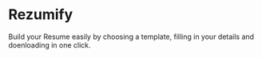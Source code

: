 # Rezumify
Build your Resume easily by choosing a template, filling in your details and doenloading in one click.
